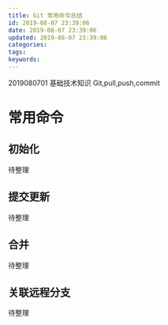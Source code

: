 ```yaml
---
title: Git 常用命令总结
id: 2019-08-07 23:39:06
date: 2019-08-07 23:39:06
updated: 2019-08-07 23:39:06
categories:
tags:
keywords:
---
```

<!-- more -->
2019080701
基础技术知识
Git,pull,push,commit

# 常用命令


## 初始化

待整理

## 提交更新


待整理


## 合并


待整理


## 关联远程分支


待整理

